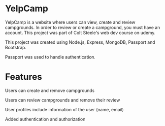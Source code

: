 # YelpCamp
YelpCamp is a website where users can view, create and review campgrounds. In order to review or create a campground, you must have an account. This project was part of Colt Steele's web dev course on udemy.

This project was created using Node.js, Express, MongoDB, Passport and Bootstrap.

Passport was used to handle authentication.

# Features
Users can create and remove campgrounds

Users can review campgrounds and remove their review

User profiles include information of the user (name, email)

Added authentication and authorization
